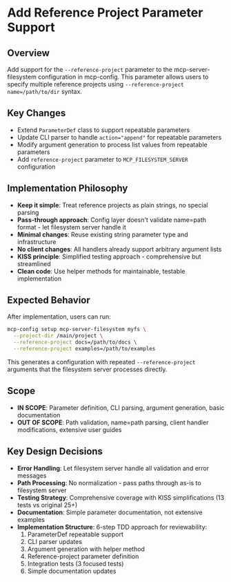 # Add Reference Project Parameter Support

## Overview
Add support for the `--reference-project` parameter to the mcp-server-filesystem configuration in mcp-config. This parameter allows users to specify multiple reference projects using `--reference-project name=/path/to/dir` syntax.

## Key Changes
- Extend `ParameterDef` class to support repeatable parameters
- Update CLI parser to handle `action="append"` for repeatable parameters  
- Modify argument generation to process list values from repeatable parameters
- Add `reference-project` parameter to `MCP_FILESYSTEM_SERVER` configuration

## Implementation Philosophy
- **Keep it simple**: Treat reference projects as plain strings, no special parsing
- **Pass-through approach**: Config layer doesn't validate name=path format - let filesystem server handle it
- **Minimal changes**: Reuse existing string parameter type and infrastructure
- **No client changes**: All handlers already support arbitrary argument lists
- **KISS principle**: Simplified testing approach - comprehensive but streamlined
- **Clean code**: Use helper methods for maintainable, testable implementation

## Expected Behavior
After implementation, users can run:
```bash
mcp-config setup mcp-server-filesystem myfs \
  --project-dir /main/project \
  --reference-project docs=/path/to/docs \
  --reference-project examples=/path/to/examples
```

This generates a configuration with repeated `--reference-project` arguments that the filesystem server processes directly.

## Scope
- **IN SCOPE**: Parameter definition, CLI parsing, argument generation, basic documentation
- **OUT OF SCOPE**: Path validation, name=path parsing, client handler modifications, extensive user guides

## Key Design Decisions
- **Error Handling**: Let filesystem server handle all validation and error messages
- **Path Processing**: No normalization - pass paths through as-is to filesystem server
- **Testing Strategy**: Comprehensive coverage with KISS simplifications (13 tests vs original 25+)
- **Documentation**: Simple parameter documentation, not extensive examples
- **Implementation Structure**: 6-step TDD approach for reviewability:
  1. ParameterDef repeatable support
  2. CLI parser updates
  3. Argument generation with helper method
  4. Reference-project parameter definition
  5. Integration tests (3 focused tests)
  6. Simple documentation updates
